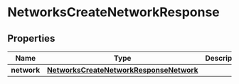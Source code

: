 

# NetworksCreateNetworkResponse


## Properties

| Name | Type | Description | Notes |
|------------ | ------------- | ------------- | -------------|
|**network** | [**NetworksCreateNetworkResponseNetwork**](NetworksCreateNetworkResponseNetwork.md) |  |  [optional] |



